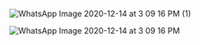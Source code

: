
![WhatsApp Image 2020-12-14 at 3 09 16 PM (1)](https://user-images.githubusercontent.com/21191226/102065934-2e804a80-3e1f-11eb-8cc4-4068c3705e80.jpeg)

![WhatsApp Image 2020-12-14 at 3 09 16 PM](https://user-images.githubusercontent.com/21191226/102066067-61c2d980-3e1f-11eb-857c-ebc73ddb3a06.jpeg)


